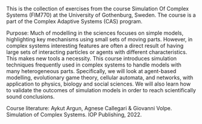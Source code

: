 This is the collection of exercises from the course Simulation Of Complex Systems (FIM770) at the University of Gothenburg, Sweden.
The course is a part of the Complex Adaptive Systems (CAS) program. 

Purpose:
Much of modelling in the sciences focuses on simple models, highlighting key mechanisms using small sets of moving parts. However, in complex systems interesting features are often a direct result of having large sets of interacting particles or agents with different characteristics. This makes new tools a necessity. This course introduces simulation techniques frequently used in complex systems to handle models with many heterogeneous parts. Specifically, we will look at agent-based modelling, evolutionary game theory, cellular automata, and networks, with application to physics, biology and social sciences. We will also learn how to validate the outcomes of simulation models in order to reach scientifically sound conclusions.

Course literature: Aykut Argun, Agnese Callegari & Giovanni Volpe. Simulation of Complex Systems. IOP Publishing, 2022.
